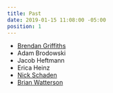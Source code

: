 ```yaml
---
title: Past
date: 2019-01-15 11:08:00 -05:00
position: 1
---
```


- [Brendan Griffiths](https://brendangriffiths.com)
- Adam Brodowski
- Jacob Heftmann
- Erica Heinz
- [Nick Schaden](http://www.nickschaden.com)
- [Brian Watterson](https://brianwatterson.com)